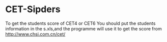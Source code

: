 # CET-Sipders
To get the students score of CET4 or CET6
You should put the students information in the s.xls,and the programme will use it to get the score from http://www.chsi.com.cn/cet/
